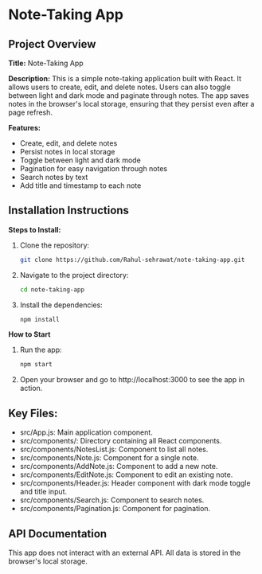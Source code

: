 # Note-Taking App

## Project Overview

**Title:** Note-Taking App

**Description:** This is a simple note-taking application built with React. It allows users to create, edit, and delete notes. Users can also toggle between light and dark mode and paginate through notes. The app saves notes in the browser's local storage, ensuring that they persist even after a page refresh.

**Features:**
- Create, edit, and delete notes
- Persist notes in local storage
- Toggle between light and dark mode
- Pagination for easy navigation through notes
- Search notes by text
- Add title and timestamp to each note

## Installation Instructions

**Steps to Install:**
1. Clone the repository:
   ```bash
   git clone https://github.com/Rahul-sehrawat/note-taking-app.git

2. Navigate to the project directory:
    ```bash
    cd note-taking-app

3. Install the dependencies:
    ```bash
    npm install

**How to Start**

1. Run the app:
    ```bash
    npm start

2. Open your browser and go to http://localhost:3000 to see the app in action.

## Key Files:

- src/App.js: Main application component.
- src/components/: Directory containing all React components.
- src/components/NotesList.js: Component to list all notes.
- src/components/Note.js: Component for a single note.
- src/components/AddNote.js: Component to add a new note.
- src/components/EditNote.js: Component to edit an existing note.
- src/components/Header.js: Header component with dark mode toggle and title input.
- src/components/Search.js: Component to search notes.
- src/components/Pagination.js: Component for pagination.

## API Documentation

This app does not interact with an external API. All data is stored in the browser's local storage.

